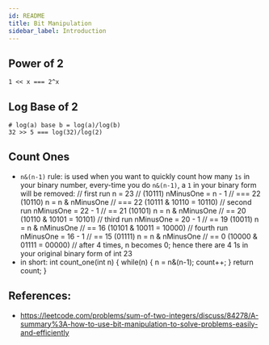 ```yaml
---
id: README
title: Bit Manipulation
sidebar_label: Introduction
---
```


## Power of 2
    1 << x === 2^x


## Log Base of 2
    # log(a) base b = log(a)/log(b)
    32 >> 5 === log(32)/log(2) 


## Count Ones
- `n&(n-1)` rule: is used when you want to quickly count how many `1s` in your binary number, every-time you do `n&(n-1)`, a `1` in your binary form will be removed:
    // first run
    n = 23 // (10111)
    nMinusOne = n - 1 // === 22 (10110)
    n = n & nMinusOne // === 22 (10111 & 10110 = 10110)
    // second run
    nMinusOne = 22 - 1 // == 21 (10101)
    n = n & nMinusOne // == 20 (10110 & 10101 = 10101)
    // third run
    nMinusOne = 20 - 1 // == 19 (10011)
    n = n & nMinusOne // == 16 (10101 & 10011 = 10000)
    // fourth run
    nMinusOne = 16 - 1 // == 15 (01111)
    n = n & nMinusOne // == 0 (10000 & 01111 = 00000)
    // after 4 times, n becomes 0; hence there are 4 1s in your original binary form of int 23
- in short:
    int count_one(int n) {
        while(n) {
            n = n&(n-1);
            count++;
        }
        return count;
    }


## References:
- https://leetcode.com/problems/sum-of-two-integers/discuss/84278/A-summary%3A-how-to-use-bit-manipulation-to-solve-problems-easily-and-efficiently

